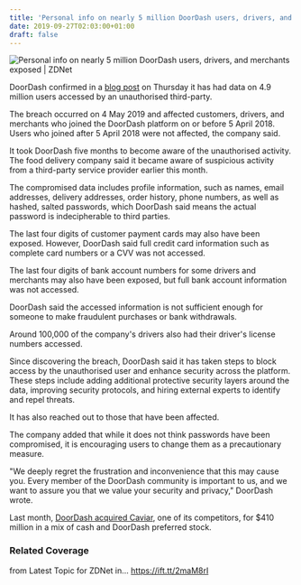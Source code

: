 ```yaml
---
title: 'Personal info on nearly 5 million DoorDash users, drivers, and merchants exposed'
date: 2019-09-27T02:03:00+01:00
draft: false
---
```


![](https://zdnet3.cbsistatic.com/hub/i/r/2019/05/23/d4229f6d-5094-4dc9-826d-62019adacf05/thumbnail/770x578/34ad8b3d2a81fceaad15e33cb299c488/doordash.jpg "Personal info on nearly 5 million DoorDash users, drivers, and merchants exposed | ZDNet")  

DoorDash confirmed in a [blog post](https://blog.doordash.com/important-security-notice-about-your-doordash-account-ddd90ddf5996) on Thursday it has had data on 4.9 million users accessed by an unauthorised third-party.

The breach occurred on 4 May 2019 and affected customers, drivers, and merchants who joined the DoorDash platform on or before 5 April 2018. Users who joined after 5 April 2018 were not affected, the company said.

It took DoorDash five months to become aware of the unauthorised activity. The food delivery company said it became aware of suspicious activity from a third-party service provider earlier this month.

The compromised data includes profile information, such as names, email addresses, delivery addresses, order history, phone numbers, as well as hashed, salted passwords, which DoorDash said means the actual password is indecipherable to third parties.

The last four digits of customer payment cards may also have been exposed. However, DoorDash said full credit card information such as complete card numbers or a CVV was not accessed.

The last four digits of bank account numbers for some drivers and merchants may also have been exposed, but full bank account information was not accessed. 

DoorDash said the accessed information is not sufficient enough for someone to make fraudulent purchases or bank withdrawals.  

Around 100,000 of the company's drivers also had their driver's license numbers accessed.

Since discovering the breach, DoorDash said it has taken steps to block access by the unauthorised user and enhance security across the platform. These steps include adding additional protective security layers around the data, improving security protocols, and hiring external experts to identify and repel threats.

It has also reached out to those that have been affected.

The company added that while it does not think passwords have been compromised, it is encouraging users to change them as a precautionary measure.

"We deeply regret the frustration and inconvenience that this may cause you. Every member of the DoorDash community is important to us, and we want to assure you that we value your security and privacy," DoorDash wrote.

Last month, [DoorDash acquired Caviar](https://www.zdnet.com/article/doordash-to-acquire-caviar-squares-food-ordering-platform-for-410m/), one of its competitors, for $410 million in a mix of cash and DoorDash preferred stock. 

### Related Coverage

  
  
from Latest Topic for ZDNet in... https://ift.tt/2maM8rI